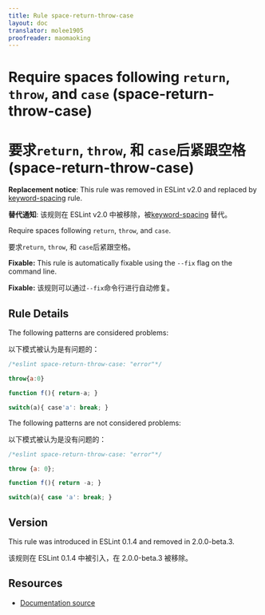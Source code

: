 ```yaml
---
title: Rule space-return-throw-case
layout: doc
translator: molee1905
proofreader: maomaoking
---
```

<!-- Note: No pull requests accepted for this file. See README.md in the root directory for details. -->

# Require spaces following `return`, `throw`, and `case` (space-return-throw-case)

# 要求`return`, `throw`, 和 `case`后紧跟空格 (space-return-throw-case)

**Replacement notice**: This rule was removed in ESLint v2.0 and replaced by [keyword-spacing](keyword-spacing) rule.

**替代通知**: 该规则在 ESLint v2.0 中被移除，被[keyword-spacing](keyword-spacing) 替代。

Require spaces following `return`, `throw`, and `case`.

要求`return`, `throw`, 和 `case`后紧跟空格。

**Fixable:** This rule is automatically fixable using the `--fix` flag on the command line.

**Fixable:** 该规则可以通过`--fix`命令行进行自动修复。

## Rule Details

The following patterns are considered problems:

以下模式被认为是有问题的：

```js
/*eslint space-return-throw-case: "error"*/

throw{a:0}

function f(){ return-a; }

switch(a){ case'a': break; }
```

The following patterns are not considered problems:

以下模式被认为是没有问题的：

```js
/*eslint space-return-throw-case: "error"*/

throw {a: 0};

function f(){ return -a; }

switch(a){ case 'a': break; }
```

## Version

This rule was introduced in ESLint 0.1.4 and removed in 2.0.0-beta.3.

该规则在 ESLint 0.1.4 中被引入，在 2.0.0-beta.3 被移除。

## Resources

* [Documentation source](https://github.com/eslint/eslint/tree/master/docs/rules/space-return-throw-case.md)
